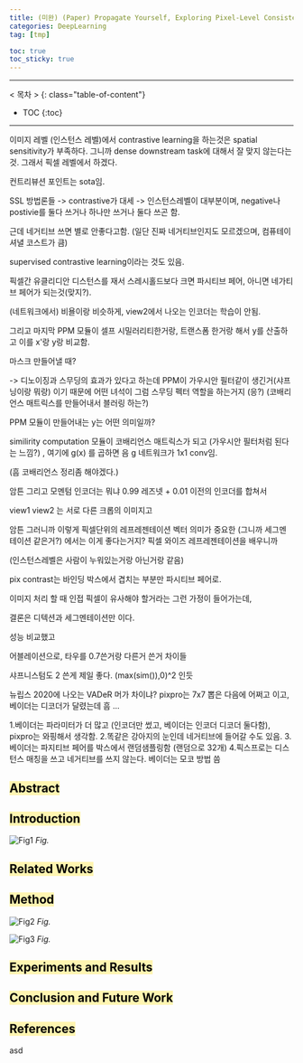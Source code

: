 ```yaml
---
title: (미완) (Paper) Propagate Yourself, Exploring Pixel-Level Consistency for Unsupervised Visual Representation Learning
categories: DeepLearning
tag: [tmp]

toc: true
toc_sticky: true
---
```


---
< 목차 >
{: class="table-of-content"}
* TOC
{:toc}
---


이미지 레벨 (인스턴스 레벨)에서 contrastive learning을 하는것은 spatial sensitivity가 부족하다. 
그니까 dense downstream task에 대해서 잘 맞지 않는다는 것.
그래서 픽셀 레벨에서 하겠다.

컨트리뷰션 포인트는 sota임.

SSL 방법론들 -> contrastive가 대세 -> 인스턴스레벨이 대부분이며, negative나 postivie를 둘다 쓰거나 하나만 쓰거나 둘다 쓰곤 함.


근데 네거티브 쓰면 별로 안좋다고함. (일단 진짜 네거티브인지도 모르겠으며, 컴퓨테이셔녈 코스트가 큼)


supervised contrastive learning이라는 것도 있음.


픽셀간 유클리디안 디스턴스를 재서 스레시홀드보다 크면 파시티브 페어, 아니면 네가티브 페어가 되는것(맞지?).


(네트워크에서)
비욜이랑 비슷하게, view2에서 나오는 인코더는 학습이 안됨.

그리고 마지막 PPM 모듈이 셀프 시밀러리티한거랑, 트랜스폼 한거랑 해서 y를 산출하고 이를 x'랑 y랑 비교함.
 
 
마스크 만들어낼 때? 

->
디노이징과 스무딩의 효과가 있다고 하는데 PPM이 가우시안 필터같이 생긴거(샤프닝이랑 뭐랑) 이기 때문에 어떤 녀석이 그럼 스무딩 펙터 역할을 하는거지 (응?)
(코배리언스 매트릭스를 만들어내서 블러링 하는?)

PPM 모듈이 만들어내는 y는 어떤 의미일까?

similirity computation 모듈이 코배리언스 매트릭스가 되고 (가우시안 필터처럼 된다는 느낌?) , 여기에 g(x) 를 곱하면 음 
g 네트워크가 1x1 conv임.


(흠 코배리언스 정리좀 해야겠다.)


암튼 그리고 모멘텀 인코더는 뭐냐 0.99 레즈넷 + 0.01 이전의 인코더를 합쳐서


view1 view2 는 서로 다른 크롭의 이미지고


암튼 그러니까 이렇게 픽셀단위의 레프레젠테이션 벡터 의미가 중요한 (그니까 세그멘테이션 같은거?) 에서는 이게 좋다는거지? 픽셀 와이즈 레프레젠테이션을 배우니까 

(인스턴스레벨은 사람이 누워있는거랑 아닌거랑 같음)

pix contrast는 바인딩 박스에서 겹치는 부분만 파시티브 페어로.


이미지 처리 할 때 인접 픽셀이 유사해야 할거라는 그런 가정이 들어가는데,


결론은 디텍션과 세그멘테이션만 이다.

성능 비교했고


어블레이션으로, 타우를 0.7쓴거랑 다른거 쓴거 차이들

샤프니스텀도 2 쓴게 제일 좋다. (max(sim()),0)^2 인듯


뉴립스 2020에 나오는 VADeR 머가 차이냐? pixpro는 7x7 뽑은 다음에 어쩌고 이고, 베이더는 디코더가 달렸는데 흠 ...

1.베이더는 파라미터가 더 많고 (인코더만 썼고, 베이더는 인코더 디코더 둘다함), pixpro는 와핑해서 생각함.
2.똑같은 강아지의 눈인데 네거티브에 들어갈 수도 있음.
3.베이더는 파지티브 페어를 박스에서 랜덤샘플링함 (랜덤으로 32개)
4.픽스프로는 디스턴스 매칭을 쓰고 네거티브를 쓰지 않는다. 베이더는 모코 방법 씀


## <mark style='background-color: #fff5b1'> Abstract </mark>

## <mark style='background-color: #fff5b1'> Introduction </mark>

![Fig1](/assets/images/PRML_5.1_to_5.2/propagate_fig1.png)
*Fig.*

## <mark style='background-color: #fff5b1'> Related Works </mark>

## <mark style='background-color: #fff5b1'> Method </mark>

![Fig2](/assets/images/PRML_5.1_to_5.2/propagate_fig2.png)
*Fig.*

![Fig3](/assets/images/PRML_5.1_to_5.2/propagate_fig3.png)
*Fig.*

## <mark style='background-color: #fff5b1'> Experiments and Results </mark>

## <mark style='background-color: #fff5b1'> Conclusion and Future Work </mark>

## <mark style='background-color: #fff5b1'> References </mark>

asd
